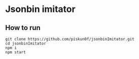 # Jsonbin imitator

## How to run

```
git clone https://github.com/piskun0f/jsonbinImitator.git
cd jsonbinImitator
npm i
npm start
```